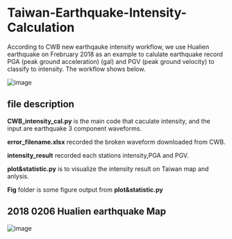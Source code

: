 # Taiwan-Earthquake-Intensity-Calculation
  According to CWB new earthqauke intensity workflow, we use Hualien earthquake on Frebruary 2018 as an example to calulate earthquake record PGA (peak ground acceleration) (gal) and PGV (peak ground velocity) to classify to intensity. The workflow shows below.
  
 ![image](https://github.com/JasonChang0320/Taiwan-Earthquake-Intensity-Calculation/blob/main/markdown%20image/CWB%20earthquake%20intensity.jpg)
  
## file description
  **CWB_intensity_cal.py** is the main code that caculate intensity, and the input are earthquake 3 component waveforms.
  
  **error_filename.xlsx** recorded the broken waveform downloaded from CWB.
  
  **intensity_result** recorded each stations intensity,PGA and PGV.
  
  **plot&statistic.py** is to visualize the intensity result on Taiwan map and anlysis.
  
  **Fig** folder is some figure output from **plot&statistic.py**
  
  ## 2018 0206 Hualien earthquake Map
  
   ![image](https://github.com/JasonChang0320/Taiwan-Earthquake-Intensity-Calculation/blob/main/Fig/intensity.png)

  
